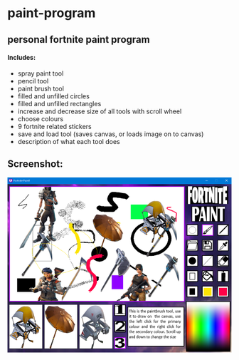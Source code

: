 # paint-program

## personal fortnite paint program

#### Includes:
* spray paint tool
* pencil tool
* paint brush tool
* filled and unfilled circles
* filled and unfilled rectangles
* increase and decrease size of all tools with scroll wheel
* choose colours
* 9 fortnite related stickers
* save and load tool (saves canvas, or loads image on to canvas)
* description of what each tool does

## Screenshot:
![](Backrounds/screenshot.png)
